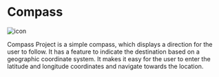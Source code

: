 # Compass

![icon](https://i.imgur.com/6tCCcaZ.png)

Compass Project is a simple compass, which displays a direction for the user to follow. It has a feature to indicate the destination based on a geographic coordinate system. It makes it easy for the user to enter the latitude and longitude coordinates and navigate towards the location.
